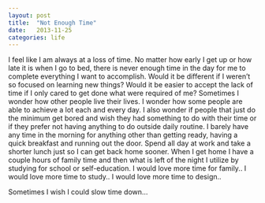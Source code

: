 ```yaml
---
layout: post
title:  "Not Enough Time"
date:   2013-11-25
categories: life
---
```


I feel like I am always at a loss of time. No matter how early I get up or how late it is when I go to bed, there is never enough time in the day for me to complete everything I want to accomplish. Would it be different if I weren’t so focused on learning new things? Would it be easier to accept the lack of time if I only cared to get done what were required of me? Sometimes I wonder how other people live their lives. I wonder how some people are able to achieve a lot each and every day. I also wonder if people that just do the minimum get bored and wish they had something to do with their time or if they prefer not having anything to do outside daily routine. I barely have any time in the morning for anything other than getting ready, having a quick breakfast and running out the door. Spend all day at work and take a shorter lunch just so I can get back home sooner. When I get home I have a couple hours of family time and then what is left of the night I utilize by studying for school or self-education. I would love more time for family.. I would love more time to study.. I would love more time to design..

Sometimes I wish I could slow time down…
